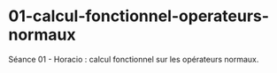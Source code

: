 # 01-calcul-fonctionnel-operateurs-normaux
Séance 01 - Horacio : calcul fonctionnel sur les opérateurs normaux.
